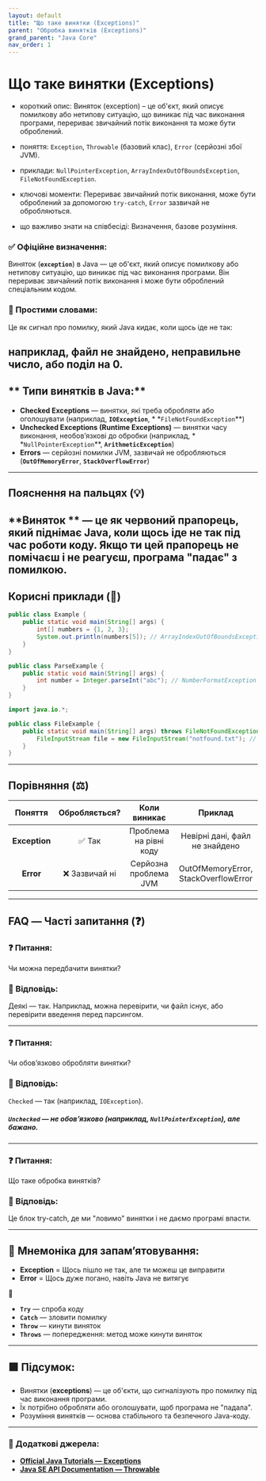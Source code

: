 ```yaml
---
layout: default
title: "Що таке винятки (Exceptions)"
parent: "Обробка винятків (Exceptions)"
grand_parent: "Java Core"
nav_order: 1
---
```


# Що таке винятки (Exceptions)

* короткий опис: Виняток (exception) – це об'єкт, який описує помилкову або нетипову ситуацію, що виникає під час
  виконання програми, перериває звичайний потік виконання та може бути оброблений.



* поняття: `Exception`, `Throwable` (базовий клас), `Error` (серйозні збої JVM).
* приклади: `NullPointerException`, `ArrayIndexOutOfBoundsException`, `FileNotFoundException`.
* ключові моменти: Перериває звичайний потік виконання, може бути оброблений за допомогою `try-catch`, `Error` зазвичай
  не обробляються.
* що важливо знати на співбесіді: Визначення, базове розуміння.

### **✅ Офіційне визначення:**

Виняток (**`exception`**) в Java — це об'єкт, який описує помилкову або нетипову ситуацію, що виникає під час виконання
програми. Він перериває звичайний потік виконання і може бути оброблений спеціальним кодом.

### **🧠 Простими словами:**

Це як сигнал про помилку, який Java кидає, коли щось іде не так:

наприклад, файл не знайдено, неправильне число, або поділ на 0\.
---

## ** Типи винятків в Java:**

* **Checked Exceptions** — винятки, які треба обробляти або оголошувати (наприклад, **`IOException`**, *
  *`FileNotFoundException`**)
* **Unchecked Exceptions (Runtime Exceptions)** — винятки часу виконання, необов’язкові до обробки (наприклад, *
  *`NullPointerException`**, **`ArithmeticException`**)
* **Errors** — серйозні помилки JVM, зазвичай не обробляються (**`OutOfMemoryError`**, **`StackOverflowError`**)

---

## **Пояснення на пальцях (💡)**

**Виняток
** — це як червоний прапорець, який піднімає Java, коли щось іде не так під час роботи коду. Якщо ти цей прапорець не помічаєш і не реагуєш, програма "падає" з помилкою.
---

## **Корисні приклади (🧪)**

```java
public class Example {
    public static void main(String[] args) {
        int[] numbers = {1, 2, 3};
        System.out.println(numbers[5]); // ArrayIndexOutOfBoundsException
    }
}
```

```java
public class ParseExample {
    public static void main(String[] args) {
        int number = Integer.parseInt("abc"); // NumberFormatException
    }
}
```

```java
import java.io.*;

public class FileExample {
    public static void main(String[] args) throws FileNotFoundException {
        FileInputStream file = new FileInputStream("notfound.txt"); // FileNotFoundException
    }
}
```

---

## **Порівняння (⚖️)**

|    Поняття    | Обробляється? |      Коли виникає      |               Приклад                |
|:-------------:|:-------------:|:----------------------:|:------------------------------------:|
| **Exception** |     ✅ Так     | Проблема на рівні коду |    Невірні дані, файл не знайдено    |
|   **Error**   | ❌ Зазвичай ні | Серйозна проблема JVM  | OutOfMemoryError, StackOverflowError |

---

## **FAQ — Часті запитання (❓)**

### **❓ Питання:**

Чи можна передбачити винятки?

### **💬 Відповідь:**

 Деякі — так. Наприклад, можна перевірити, чи файл існує, або перевірити введення перед парсингом.

---

### **❓ Питання:**

Чи обов’язково обробляти винятки?

### **💬 Відповідь:**

 `Checked` — так (наприклад, `IOException`).

##### **`Unchecked` — не обов’язково (наприклад, `NullPointerException`), але бажано.**

---

### **❓ Питання:**

Що таке обробка винятків?

### **💬 Відповідь:**

 Це блок try-catch, де ми "ловимо" винятки і не даємо програмі впасти.

---

## **🧠 Мнемоніка для запам’ятовування:**

* **Exception** \= Щось пішло не так, але ти можеш це виправити
* **Error** \= Щось дуже погано, навіть Java не витягує

🔁

* **`Try`** — спроба коду
* **`Catch`** — зловити помилку
* **`Throw`** — кинути виняток
* **`Throws`** — попередження: метод може кинути виняток

---

## **🟩 Підсумок:**

* Винятки (**exceptions**) — це об'єкти, що сигналізують про помилку під час виконання програми.
* Їх потрібно обробляти або оголошувати, щоб програма не "падала".
* Розуміння винятків — основа стабільного та безпечного Java-коду.

---

### **🔗 Додаткові джерела:**

* [**Official Java Tutorials — Exceptions**](https://docs.oracle.com/javase/tutorial/essential/exceptions/)
* [**Java SE API Documentation — Throwable**](https://docs.oracle.com/en/java/javase/17/docs/api/java.base/java/lang/Throwable.html)